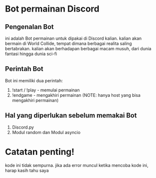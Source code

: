 # Bot permainan Discord
## Pengenalan Bot
ini adalah Bot permainan untuk dipakai di Discord kalian.
kalian akan bermain di World Collide, tempat dimana berbagai realita saling bertabrakan.
kalian akan berhadapan berbagai macam musuh, dari dunia fantasi hingga dunia sci-fi

## Perintah Bot
Bot ini memiliki dua perintah:
1. !start / !play - memulai permainan
2. !endgame - mengakhiri permainan (NOTE: hanya host yang bisa mengakhiri permainan)

## Hal yang diperlukan sebelum memakai Bot
1. Discord.py
2. Modul random dan Modul asyncio

# Catatan penting!
kode ini tidak sempurna. jika ada error muncul ketika mencoba kode ini, harap kasih tahu saya
